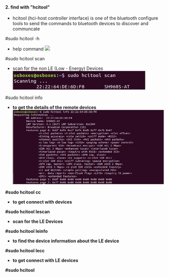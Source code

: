 #### 2. find with "hcitool"
   - hcitool (hci-host controller interface) is one of the bluetooth configure tools to send the commands to bluetooth devices to discover and communcate
   
   #sudo hcitool -h 
   - help command
   ![](master/photos/hcitoolscan.PNG)
   
   #sudo hcitool scan
   - scan for the non LE (Low - Energy) Devices
   ![](photos/hcitoolscan.PNG)
   
   #sudo hcitool info <b addr>
   - to get the details of the remote devices
   ![](photos/hcitoolinfo.PNG)
   
   #sudo hcitool cc 
   - to get connect with devices 
      
   #sudo hcitool lescan
   - scan for the LE Devices
   
   #sudo hcitool leinfo <baddr>
   - to find the device information about the LE device
   
   #sudo hcitool lecc  <baddr>
   - to get connect with LE devices
   
   #sudo hcitool 
